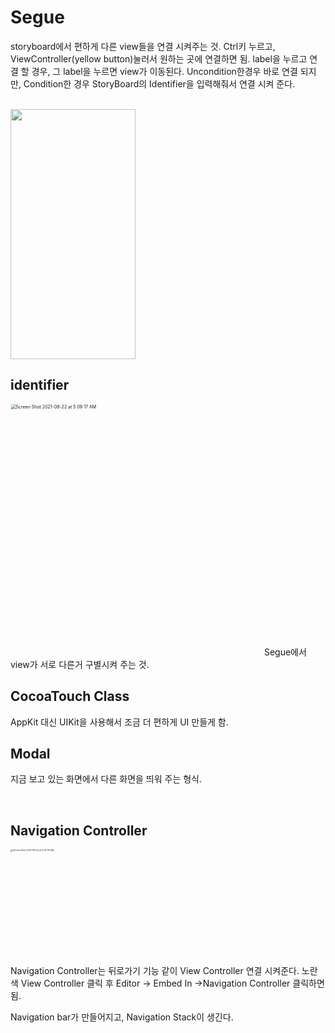 # Segue

storyboard에서 편하게 다른 view들을 연결 시켜주는 것.
Ctrl키 누르고, ViewController(yellow button)눌러서 원하는 곳에 연결하면 됨.
label을 누르고 연결 할 경우, 그 label을 누르면 view가 이동된다.
Uncondition한경우 바로 연결 되지만, Condition한 경우 StoryBoard의 Identifier을 입력해줘서 연결 시켜 준다.

<br>

<img src="https://user-images.githubusercontent.com/84604563/130148062-bc661e36-26a4-45d4-b379-566877f4e87f.png" width="200" height="400"/>


## identifier

<img width="804" alt="Screen Shot 2021-08-22 at 5 09 17 AM" src="https://user-images.githubusercontent.com/84604563/130333830-b98fbf38-1c99-4c8f-bb17-6401653977b5.png" style="zoom:50%">
Segue에서 view가 서로 다른거 구별시켜 주는 것.

<br>

## CocoaTouch Class
AppKit 대신 UIKit을 사용해서 조금 더 편하게 UI 만들게 함.

## Modal

지금 보고 있는 화면에서 다른 화면을 띄워 주는 형식.

<br>

## Navigation Controller

<img width="681" alt="Screen Shot 2021-08-22 at 5 06 36 AM" src="https://user-images.githubusercontent.com/84604563/130333863-270dbcff-1c4c-427c-8dca-aa0d0fad09de.png" style="zoom:25%;">

Navigation Controller는 뒤로가기 기능 같이 View Controller 연결 시켜준다. 
노란색 View Controller 클릭 후 Editor -> Embed In ->Navigation Controller 클릭하면 됨. 

Navigation bar가 만들어지고, Navigation Stack이 생긴다. 


